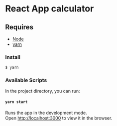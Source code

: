 # React App calculator 
## Requires 

- [Node](https://nodejs.org/en/download)
- [yarn](https://yarnpkg.com/lang/en/) 

### Install 

```bash
$ yarn
```
### Available Scripts 
In the project directory, you can run: 
#### `yarn start` 
Runs the app in the development mode.<br />
Open [http://localhost:3000](http://localhost:3000) to view it in the browser.
